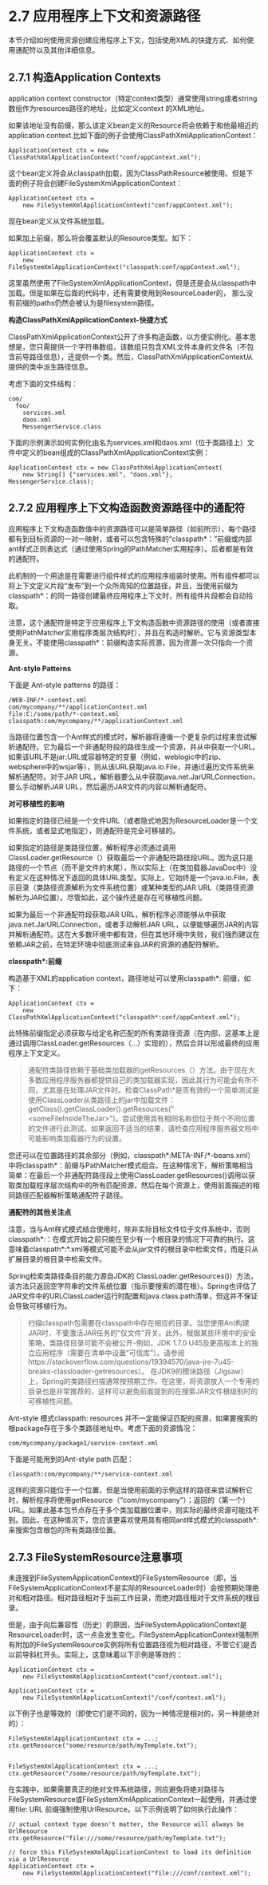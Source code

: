 # 2.7 应用程序上下文和资源路径

本节介绍如何使用资源创建应用程序上下文，包括使用XML的快捷方式、如何使用通配符以及其他详细信息。

## 2.7.1 构造Application Contexts

application context constructor（特定context类型）通常使用string或者string数组作为resources路径的地址，比如定义context 的XML地址。

如果该地址没有前缀，那么该定义bean定义的Resource将会依赖于和他最相近的application context.比如下面的例子会使用ClassPathXmlApplicationContext：

~~~
ApplicationContext ctx = new ClassPathXmlApplicationContext("conf/appContext.xml");
~~~

这个bean定义将会从classpath加载，因为ClassPathResource被使用。但是下面的例子将会创建FileSystemXmlApplicationContext：

~~~
ApplicationContext ctx =
    new FileSystemXmlApplicationContext("conf/appContext.xml");
~~~

现在bean定义从文件系统加载。

如果加上前缀，那么将会覆盖默认的Resource类型。如下：

~~~
ApplicationContext ctx =
    new FileSystemXmlApplicationContext("classpath:conf/appContext.xml");
~~~

这里虽然使用了FileSystemXmlApplicationContext，但是还是会从classpath中加载。但是如果在后面的代码中，还有需要使用到ResourceLoader的， 那么没有前缀的paths仍然会被认为是filesystem路径。

**构造ClassPathXmlApplicationContext-快捷方式**

ClassPathXmlApplicationContext公开了许多构造函数，以方便实例化。基本思想是，您只需提供一个字符串数组，该数组只包含XML文件本身的文件名（不包含前导路径信息），还提供一个类。然后，ClassPathXmlApplicationContext从提供的类中派生路径信息。

考虑下面的文件结构：

~~~
com/
  foo/
    services.xml
    daos.xml
    MessengerService.class
~~~

下面的示例演示如何实例化由名为services.xml和daos.xml（位于类路径上）文件中定义的bean组成的ClassPathXmlApplicationContext实例：

~~~
ApplicationContext ctx = new ClassPathXmlApplicationContext(
    new String[] {"services.xml", "daos.xml"}, MessengerService.class);
~~~

## 2.7.2 应用程序上下文构造函数资源路径中的通配符

应用程序上下文构造函数值中的资源路径可以是简单路径（如前所示），每个路径都有到目标资源的一对一映射，或者可以包含特殊的“classpath*：”前缀或内部ant样式正则表达式（通过使用Spring的PathMatcher实用程序）。后者都是有效的通配符。

此机制的一个用途是在需要进行组件样式的应用程序组装时使用。所有组件都可以将上下文定义片段“发布”到一个众所周知的位置路径，并且，当使用前缀为classpath*：的同一路径创建最终应用程序上下文时，所有组件片段都会自动拾取。

注意，这个通配符是特定于应用程序上下文构造函数中资源路径的使用（或者直接使用PathMatcher实用程序类层次结构时），并且在构造时解析。它与资源类型本身无关。不能使用classpath*：前缀构造实际资源，因为资源一次只指向一个资源。

**Ant-style Patterns**

下面是 Ant-style patterns 的路径：

~~~
/WEB-INF/*-context.xml
com/mycompany/**/applicationContext.xml
file:C:/some/path/*-context.xml
classpath:com/mycompany/**/applicationContext.xml
~~~

当路径位置包含一个Ant样式的模式时，解析器将遵循一个更复杂的过程来尝试解析通配符。它为最后一个非通配符段的路径生成一个资源，并从中获取一个URL。如果该URL不是jar:URL或容器特定的变量（例如，weblogic中的zip、websphere中的wsjar等），则从该URL获取java.io.File，并通过遍历文件系统来解析通配符。对于JAR URL，解析器要么从中获取java.net.JarURLConnection，要么手动解析JAR URL，然后遍历JAR文件的内容以解析通配符。

**对可移植性的影响**

如果指定的路径已经是一个文件URL（或者隐式地因为ResourceLoader是一个文件系统，或者显式地指定），则通配符是完全可移植的。

如果指定的路径是类路径位置，解析程序必须通过调用ClassLoader.getResource（）获取最后一个非通配符路径段URL。因为这只是路径的一个节点（而不是文件的末尾），所以实际上（在类加载器JavaDoc中）没有定义在这种情况下返回的具体URL类型。实际上，它始终是一个java.io.File，表示目录（类路径资源解析为文件系统位置）或某种类型的JAR URL（类路径资源解析为JAR位置）。尽管如此，这个操作还是存在可移植性问题。

如果为最后一个非通配符段获取JAR URL，解析程序必须能够从中获取java.net.JarURLConnection，或者手动解析JAR URL，以便能够遍历JAR的内容并解析通配符。这在大多数环境中都有效，但在其他环境中失败，我们强烈建议在依赖JAR之前，在特定环境中彻底测试来自JAR的资源的通配符解析。

**classpath\*:前缀**

构造基于XML的application context，路径地址可以使用classpath*: 前缀，如下：

~~~
ApplicationContext ctx =
    new ClassPathXmlApplicationContext("classpath*:conf/appContext.xml");
~~~

此特殊前缀指定必须获取与给定名称匹配的所有类路径资源（在内部，这基本上是通过调用ClassLoader.getResources（…）实现的），然后合并以形成最终的应用程序上下文定义。

>通配符类路径依赖于基础类加载器的getResources（）方法。由于现在大多数应用程序服务器都提供自己的类加载器实现，因此其行为可能会有所不同，尤其是在处理JAR文件时。检查ClassPath*是否有效的一个简单测试是使用ClassLoader从类路径上的jar中加载文件：getClass().getClassLoader().getResources("\<someFileInsideTheJar>")。尝试使用具有相同名称但位于两个不同位置的文件进行此测试。如果返回不适当的结果，请检查应用程序服务器文档中可能影响类加载器行为的设置。

您还可以在位置路径的其余部分（例如，classpath*:META-INF/\*-beans.xml）中将classpath*：前缀与PathMatcher模式组合。在这种情况下，解析策略相当简单：在最后一个非通配符路径段上使用ClassLoader.getResources()调用以获取类加载程序层次结构中的所有匹配资源，然后在每个资源上，使用前面描述的相同路径匹配器解析策略通配符子路径。

**通配符的其他关注点**

注意，当与Ant样式模式结合使用时，除非实际目标文件位于文件系统中，否则classpath*:：在模式开始之前只能在至少有一个根目录的情况下可靠的执行。这意味着classpath*:*.xml等模式可能不会从jar文件的根目录中检索文件，而是只从扩展目录的根目录中检索文件。

Spring检索类路径条目的能力源自JDK的 ClassLoader.getResources()）方法，该方法只返回空字符串的文件系统位置（指示要搜索的潜在根）。Spring也评估了JAR文件中的URLClassLoader运行时配置和java.class.path清单，但这并不保证会导致可移植行为。

>扫描classpath包需要在classpath中存在相应的目录。当您使用Ant构建JAR时，不要激活JAR任务的“仅文件”开关。此外，根据某些环境中的安全策略，类路径目录可能不会被公开-例如，JDK 1.7.0 U45及更高版本上的独立应用程序（需要在清单中设置“可信库”）。请参阅https://stackoverflow.com/questions/19394570/java-jre-7u45-breaks-classloader-getresources）。
>在JDK9的模块路径（Jigsaw）上，Spring的类路径扫描通常按预期工作。在这里，将资源放入一个专用的目录也是非常推荐的，这样可以避免前面提到的在搜索JAR文件根级别时的可移植性问题。

Ant-style 模式classpath: resources 并不一定能保证匹配的资源，如果要搜索的根package存在于多个类路径地址中。考虑下面的资源情况：

~~~
com/mycompany/package1/service-context.xml
~~~

下面是可能用到的Ant-style path 匹配：

~~~
classpath:com/mycompany/**/service-context.xml
~~~

这样的资源只能位于一个位置，但是当使用前面的示例这样的路径来尝试解析它时，解析程序将使用getResource（“com/mycompany”）；返回的（第一个）URL。如果此基本包节点存在于多个类加载器位置中，则实际的最终资源可能找不到。因此，在这种情况下，您应该更喜欢使用具有相同ant样式模式的classpath*:来搜索包含根包的所有类路径位置。

## 2.7.3 FileSystemResource注意事项

未连接到FileSystemApplicationContext的FileSystemResource（即，当FileSystemApplicationContext不是实际的ResourceLoader时）会按预期处理绝对和相对路径。相对路径相对于当前工作目录，而绝对路径相对于文件系统的根目录。

但是，由于向后兼容性（历史）的原因，当FileSystemApplicationContext是ResourceLoader时，这一点会发生变化。FileSystemApplicationContext强制所有附加的FileSystemResource实例将所有位置路径视为相对路径，不管它们是否以前导斜杠开头。实际上，这意味着以下示例是等效的：

~~~
ApplicationContext ctx =
    new FileSystemXmlApplicationContext("conf/context.xml");

ApplicationContext ctx =
    new FileSystemXmlApplicationContext("/conf/context.xml");
~~~

以下例子也是等效的（即使它们是不同的，因为一种情况是相对的，另一种是绝对的）：

~~~
FileSystemXmlApplicationContext ctx = ...;
ctx.getResource("some/resource/path/myTemplate.txt");


FileSystemXmlApplicationContext ctx = ...;
ctx.getResource("/some/resource/path/myTemplate.txt");
~~~

在实践中，如果需要真正的绝对文件系统路径，则应避免将绝对路径与FileSystemResource或FileSystemXmlApplicationContext一起使用，并通过使用file: URL 前缀强制使用UrlResource。以下示例说明了如何执行此操作：

~~~
// actual context type doesn't matter, the Resource will always be UrlResource
ctx.getResource("file:///some/resource/path/myTemplate.txt");

// force this FileSystemXmlApplicationContext to load its definition via a UrlResource
ApplicationContext ctx =
    new FileSystemXmlApplicationContext("file:///conf/context.xml");
~~~





